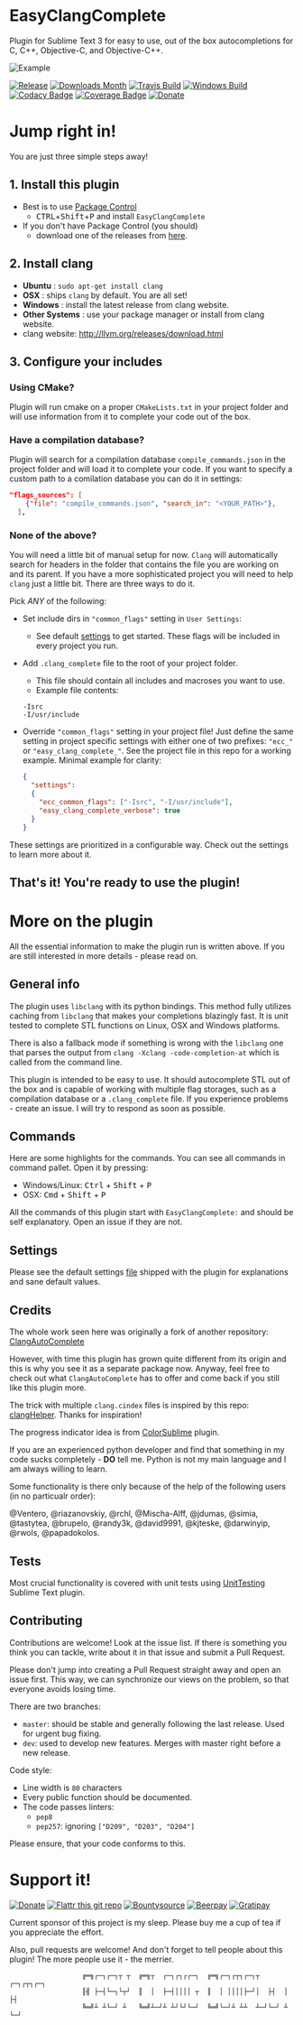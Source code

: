 # EasyClangComplete #

Plugin for Sublime Text 3 for easy to use, out of the box autocompletions for
C, C++, Objective-C, and Objective-C++.

![Example](pics/autocomplete.gif)

[![Release][img-release]][release]
[![Downloads Month][img-downloads-month]][downloads]
[![Travis Build][img-travis]][travis]
[![Windows Build][img-appveyor]][appveyor]
[![Codacy Badge][img-codacy]][codacy]
[![Coverage Badge][img-coverage]][coverage]
[![Donate][img-paypal]][donate-paypal]

# Jump right in! #
You are just three simple steps away!

## 1. Install this plugin ##
- Best is to use [Package Control](https://packagecontrol.io/installation)
  + <kbd>CTRL</kbd>+<kbd>Shift</kbd>+<kbd>P</kbd> and install
    `EasyClangComplete`
- If you don't have Package Control (you should)
  + download one of the releases from
    [here](https://github.com/niosus/EasyClangComplete/releases).

## 2. Install clang ##
- **Ubuntu**        : `sudo apt-get install clang`
- **OSX**           : ships `clang` by default. You are all set!
- **Windows**       : install the latest release from clang website.
- **Other Systems** : use your package manager or install from clang website.
- clang website: http://llvm.org/releases/download.html

## 3. Configure your includes ##

### Using CMake? ###
Plugin will run cmake on a proper `CMakeLists.txt` in your project folder and
will use information from it to complete your code out of the box.

### Have a compilation database? ###
Plugin will search for a compilation database `compile_commands.json` in the
project folder and will load it to complete your code. If you want to specify a custom path to a comilation database you can do it in settings:
```json
"flags_sources": [
    {"file": "compile_commands.json", "search_in": "<YOUR_PATH>"},
  ],
```

### None of the above? ###
You will need a little bit of manual setup for now. `Clang` will automatically
search for headers in the folder that contains the file you are working on and
its parent. If you have a more sophisticated project you will need to help
`clang` just a little bit. There are three ways to do it.

Pick *ANY* of the following:

- Set include dirs in `"common_flags"` setting in `User Settings`:
  + See default [settings](EasyClangComplete.sublime-settings) to get started.
    These flags will be included in every project you run.
- Add `.clang_complete` file to the root of your project folder.
  + This file should contain all includes and macroses you want to use.
  + Example file contents:
  ```
  -Isrc
  -I/usr/include
  ```
- Override `"common_flags"` setting in your project file! Just define the same
  setting in project specific settings with either one of two prefixes:
  `"ecc_"` or `"easy_clang_complete_"`. See the project file in this repo for a
  working example. Minimal example for clarity:

  ```json
  {
    "settings":
    {
      "ecc_common_flags": ["-Isrc", "-I/usr/include"],
      "easy_clang_complete_verbose": true
    }
  }
  ```

These settings are prioritized in a configurable way. Check out the settings to
learn more about it.

## That's it! You're ready to use the plugin! ##

# More on the plugin #
All the essential information to make the plugin run is written above. If you
are still interested in more details - please read on.

## General info ##
The plugin uses `libclang` with its python bindings. This method fully utilizes
caching from `libclang` that makes your completions blazingly fast. It is unit
tested to complete STL functions on Linux, OSX and Windows platforms.

There is also a fallback mode if something is wrong with the `libclang` one
that parses the output from `clang -Xclang -code-completion-at` which is called
from the command line.

This plugin is intended to be easy to use. It should autocomplete STL out of
the box and is capable of working with multiple flag storages, such as a
compilation database or a `.clang_complete` file. If you experience problems -
create an issue. I will try to respond as soon as possible.

## Commands ##
Here are some highlights for the commands. You can see all commands in command
pallet. Open it by pressing:

- Windows/Linux: <kbd>Ctrl</kbd> + <kbd>Shift</kbd> + <kbd>P</kbd>
- OSX: <kbd>Cmd</kbd> + <kbd>Shift</kbd> + <kbd>P</kbd>

All the commands of this plugin start with `EasyClangComplete:` and should be
self explanatory. Open an issue if they are not.

## Settings ##

Please see the default settings [file](EasyClangComplete.sublime-settings)
shipped with the plugin for explanations and sane default values.

## Credits ##
The whole work seen here was originally a fork of another repository:
[ClangAutoComplete](https://github.com/pl-ca/ClangAutoComplete)

However, with time this plugin has grown quite different from its origin and
this is why you see it as a separate package now. Anyway, feel free to check
out what `ClangAutoComplete` has to offer and come back if you still like this
plugin more.

The trick with multiple `clang.cindex` files is inspired by this repo:
[clangHelper](https://github.com/griebd/clangHelper). Thanks for inspiration!

The progress indicator idea is from
[ColorSublime](https://github.com/Colorsublime/Colorsublime-Plugin) plugin.

If you are an experienced python developer and find that something in my code
sucks completely - **DO** tell me. Python is not my main language and I am
always willing to learn.

Some functionality is there only because of the help of the following users (in
no particualr order):

@Ventero, @riazanovskiy, @rchl, @Mischa-Alff, @jdumas, @simia, @tastytea,
@brupelo, @randy3k, @david9991, @kjteske, @darwinyip, @rwols, @papadokolos.

## Tests ##
Most crucial functionality is covered with unit tests using
[UnitTesting](https://github.com/randy3k/UnitTesting) Sublime Text plugin.

## Contributing ##
Contributions are welcome! Look at the issue list. If there is something you
think you can tackle, write about it in that issue and submit a Pull Request.

Please don't jump into creating a Pull Request straight away and open an issue
first. This way, we can synchronize our views on the problem, so that everyone
avoids losing time.

There are two branches:
- `master`: should be stable and generally following the last release. Used for
  urgent bug fixing.
- `dev`: used to develop new features. Merges with master right before a new
  release.

Code style:
- Line width is `80` characters
- Every public function should be documented.
- The code passes linters:
  + `pep8`
  + `pep257`: ignoring `["D209", "D203", "D204"]`

Please ensure, that your code conforms to this.

# Support it! #
[![Donate][img-paypal]][donate-paypal]
[![Flattr this git repo][img-flattr]][donate-flattr]
[![Bountysource][img-bountysource]][bountysource-link]
[![Beerpay][img-beerpay]][beerpay]
[![Gratipay][img-gratipay]][gratipay]

Current sponsor of this project is my sleep.
Please buy me a cup of tea if you appreciate the effort.

Also, pull requests are welcome! And don't forget to tell people about this
plugin! The more people use it - the merrier.

                      ╔═╗┌─┐┌─┐┬ ┬  ╔═╗┬  ┌─┐┌┐┌┌─┐  ╔═╗┌─┐┌┬┐┌─┐┬  ┌─┐┌┬┐┌─┐
                      ║╣ ├─┤└─┐└┬┘  ║  │  ├─┤││││ ┬  ║  │ ││││├─┘│  ├┤  │ ├┤
                      ╚═╝┴ ┴└─┘ ┴   ╚═╝┴─┘┴ ┴┘└┘└─┘  ╚═╝└─┘┴ ┴┴  ┴─┘└─┘ ┴ └─┘

[release]: https://github.com/niosus/EasyClangComplete/releases
[downloads]: https://packagecontrol.io/packages/EasyClangComplete
[travis]: https://travis-ci.org/niosus/EasyClangComplete
[appveyor]: https://ci.appveyor.com/project/niosus/easyclangcomplete/branch/master
[codacy]: https://www.codacy.com/app/zabugr/EasyClangComplete/dashboard
[coverage]: https://www.codacy.com/app/zabugr/EasyClangComplete/dashboard
[gitter]: https://gitter.im/niosus/EasyClangComplete?utm_source=badge&utm_medium=badge&utm_campaign=pr-badge
[donate-paypal]: https://www.paypal.com/cgi-bin/webscr?cmd=_s-xclick&hosted_button_id=2QLY7J4Q944HS
[donate-flattr]: https://flattr.com/submit/auto?user_id=niosus&url=https://github.com/niosus/EasyClangComplete&title=EasyClangComplete&language=Python&tags=github&category=software
[libclang-issue]: https://github.com/niosus/EasyClangComplete/issues/88
[cmake-issue]: https://github.com/niosus/EasyClangComplete/issues/19
[bountysource-link]: https://www.bountysource.com/teams/easyclangcomplete
[beerpay]: https://beerpay.io/niosus/EasyClangComplete
[gratipay]: https://gratipay.com/EasyClangComplete/

[img-gratipay]: https://img.shields.io/gratipay/user/niosus.svg?style=flat-square
[img-beerpay]: https://beerpay.io/niosus/EasyClangComplete/badge.svg?style=flat-square
[img-bountysource]: https://img.shields.io/bountysource/team/easyclangcomplete/activity.svg?style=flat-square
[img-appveyor]: https://img.shields.io/appveyor/ci/niosus/easyclangcomplete/master.svg?style=flat-square&label=windows
[img-travis]: https://img.shields.io/travis/niosus/EasyClangComplete/master.svg?style=flat-square&label=linux%20|%20osx
[img-codacy]: https://img.shields.io/codacy/grade/254f8db44b004dffa76b8cebfece4c06.svg?style=flat-square
[img-coverage]: https://img.shields.io/codacy/coverage/254f8db44b004dffa76b8cebfece4c06.svg?style=flat-square
[img-release]: https://img.shields.io/github/release/niosus/EasyClangComplete.svg?style=flat-square
[img-downloads]: https://img.shields.io/packagecontrol/dt/EasyClangComplete.svg?maxAge=3600&style=flat-square
[img-downloads-month]: https://img.shields.io/packagecontrol/dm/EasyClangComplete.svg?maxAge=2592000&style=flat-square
[img-subl]: https://img.shields.io/badge/Sublime%20Text-3-green.svg?style=flat-square
[img-mit]: https://img.shields.io/badge/license-MIT-blue.svg?style=flat-square
[img-paypal]: https://img.shields.io/badge/Donate-PayPal-blue.svg?style=flat-square
[img-flattr]: https://img.shields.io/badge/Donate-Flattr-blue.svg?style=flat-square
[img-gitter]: https://badges.gitter.im/niosus/EasyClangComplete.svg?style=flat-square

